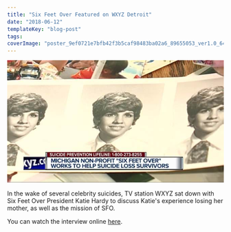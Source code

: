 ```yaml
---
title: "Six Feet Over Featured on WXYZ Detroit"
date: "2018-06-12"
templateKey: "blog-post"
tags:
coverImage: "poster_9ef0721e7bfb42f3b5caf98483ba02a6_89655053_ver1.0_640_480.jpg"
---
```


![](images/poster_9ef0721e7bfb42f3b5caf98483ba02a6_89655053_ver1.0_640_480.jpg)

In the wake of several celebrity suicides, TV station WXYZ sat down with Six Feet Over President Katie Hardy to discuss Katie's experience losing her mother, as well as the mission of SFO.

You can watch the interview online [here](https://www.wxyz.com/news/region/wayne-county/stories-of-hope-six-feet-over-helping-families-suffering-loss-from-suicide).
